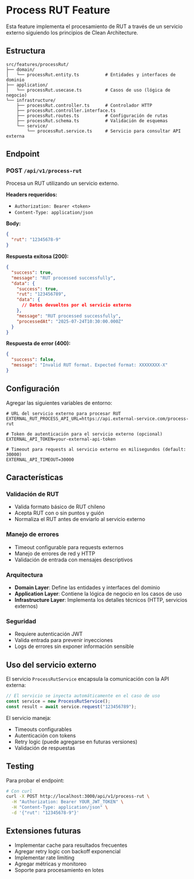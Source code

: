 # Process RUT Feature

Esta feature implementa el procesamiento de RUT a través de un servicio externo siguiendo los principios de Clean Architecture.

## Estructura

```
src/features/processRut/
├── domain/
│   └── processRut.entity.ts          # Entidades y interfaces de dominio
├── application/
│   └── processRut.usecase.ts         # Casos de uso (lógica de negocio)
└── infrastructure/
    ├── processRut.controller.ts      # Controlador HTTP
    ├── processRut.controller.interface.ts
    ├── processRut.routes.ts          # Configuración de rutas
    ├── processRut.schema.ts          # Validación de esquemas
    └── service/
        └── processRut.service.ts     # Servicio para consultar API externa
```

## Endpoint

### POST `/api/v1/process-rut`

Procesa un RUT utilizando un servicio externo.

**Headers requeridos:**
- `Authorization: Bearer <token>`
- `Content-Type: application/json`

**Body:**
```json
{
  "rut": "12345678-9"
}
```

**Respuesta exitosa (200):**
```json
{
  "success": true,
  "message": "RUT processed successfully",
  "data": {
    "success": true,
    "rut": "123456789",
    "data": {
      // Datos devueltos por el servicio externo
    },
    "message": "RUT processed successfully",
    "processedAt": "2025-07-24T10:30:00.000Z"
  }
}
```

**Respuesta de error (400):**
```json
{
  "success": false,
  "message": "Invalid RUT format. Expected format: XXXXXXXX-X"
}
```

## Configuración

Agregar las siguientes variables de entorno:

```env
# URL del servicio externo para procesar RUT
EXTERNAL_RUT_PROCESS_API_URL=https://api.external-service.com/process-rut

# Token de autenticación para el servicio externo (opcional)
EXTERNAL_API_TOKEN=your-external-api-token

# Timeout para requests al servicio externo en milisegundos (default: 30000)
EXTERNAL_API_TIMEOUT=30000
```

## Características

### Validación de RUT
- Valida formato básico de RUT chileno
- Acepta RUT con o sin puntos y guión
- Normaliza el RUT antes de enviarlo al servicio externo

### Manejo de errores
- Timeout configurable para requests externos
- Manejo de errores de red y HTTP
- Validación de entrada con mensajes descriptivos

### Arquitectura
- **Domain Layer**: Define las entidades y interfaces del dominio
- **Application Layer**: Contiene la lógica de negocio en los casos de uso
- **Infrastructure Layer**: Implementa los detalles técnicos (HTTP, servicios externos)

### Seguridad
- Requiere autenticación JWT
- Valida entrada para prevenir inyecciones
- Logs de errores sin exponer información sensible

## Uso del servicio externo

El servicio `ProcessRutService` encapsula la comunicación con la API externa:

```typescript
// El servicio se inyecta automáticamente en el caso de uso
const service = new ProcessRutService();
const result = await service.request("123456789");
```

El servicio maneja:
- Timeouts configurables
- Autenticación con tokens
- Retry logic (puede agregarse en futuras versiones)
- Validación de respuestas

## Testing

Para probar el endpoint:

```bash
# Con curl
curl -X POST http://localhost:3000/api/v1/process-rut \
  -H "Authorization: Bearer YOUR_JWT_TOKEN" \
  -H "Content-Type: application/json" \
  -d '{"rut": "12345678-9"}'
```

## Extensiones futuras

- Implementar cache para resultados frecuentes
- Agregar retry logic con backoff exponencial
- Implementar rate limiting
- Agregar métricas y monitoreo
- Soporte para procesamiento en lotes
